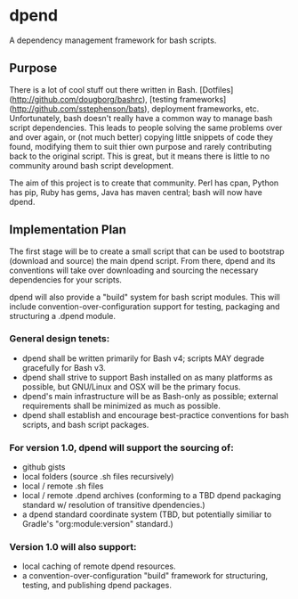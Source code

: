 dpend
=====

A dependency management framework for bash scripts.

Purpose
-------
There is a lot of cool stuff out there written in Bash. [Dotfiles] (http://github.com/dougborg/bashrc), [testing frameworks] (http://github.com/sstephenson/bats), deployment frameworks, etc. Unfortunately, bash doesn't really have a common way to manage bash script dependencies. This leads to people solving the same problems over and over again, or (not much better) copying little snippets of code they found, modifying them to suit thier own purpose and rarely contributing back to the original script. This is great, but it means there is little to no community around bash script development.

The aim of this project is to create that community. Perl has cpan, Python has pip, Ruby has gems, Java has maven central; bash will now have dpend.

Implementation Plan
-------------------
The first stage will be to create a small script that can be used to bootstrap (download and source) the main dpend script. From there, dpend and its conventions will take over downloading and sourcing the necessary dependencies for your scripts.

dpend will also provide a "build" system for bash script modules. This will include convention-over-configuration support for testing, packaging and structuring a .dpend module.

### General design tenets:
  - dpend shall be written primarily for Bash v4; scripts MAY degrade gracefully for Bash v3.
  - dpend shall strive to support Bash installed on as many platforms as possible, but GNU/Linux and OSX will be the primary focus.
  - dpend's main infrastructure will be as Bash-only as possible; external requirements shall be minimized as much as possible.
  - dpend shall establish and encourage best-practice conventions for bash scripts, and bash script packages.

### For version 1.0, dpend will support the sourcing of:
  - github gists
  - local folders (source .sh files recursively)
  - local / remote .sh files
  - local / remote .dpend archives (conforming to a TBD dpend packaging standard w/ resolution of transitive dpendencies.)
  - a dpend standard coordinate system (TBD, but potentially similiar to Gradle's "org:module:version" standard.)

### Version 1.0 will also support:
  - local caching of remote dpend resources.
  - a convention-over-configuration "build" framework for structuring, testing, and publishing dpend packages.
